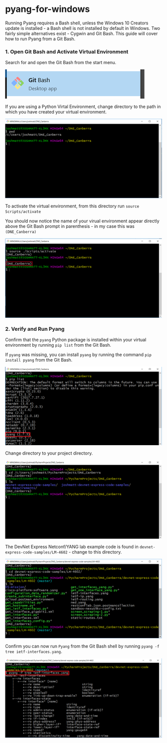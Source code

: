 # pyang-for-windows
Running Pyang requires a Bash shell, unless the Windows 10 Creators update is installed - a Bash shell is not installed by default in Windows.
Two fairly simple alternatives exist - Cygwin and Git Bash.
This guide will cover how to run Pyang from a Git Bash.

### 1. Open Git Bash and Activate Virtual Environment
Search for and open the Git Bash from the start menu.

![alt text](images/img_02.png "Git Bash")

If you are using a Python Virtal Environment, change directory to the path in which you have created your virtual environment.

![alt text](images/img_03.png "Virtual Environment Path")

To activate the virtual environment, from this directory run `source Scripts/activate`

You should now notice the name of your virual environment appear directly above the Git Bash prompt in parenthesis - in my case this was `(DNE_Canberra)`

![alt text](images/img_04.png "Virtual Environment activated")

### 2. Verify and Run Pyang

Confirm that the `pyang` Python package is installed within your virtual environment by running `pip list` from the Git Bash.

If `pyang` was missing, you can install `pyang` by running the command `pip install pyang` from the Git Bash.

![alt text](images/img_05.png "Pyang library installed")

Change directory to your project directory.

![alt text](images/img_07.png "Change directory to project path")

The DevNet Express Netconf/YANG lab example code is found in `devnet-express-code-samples/LM-4602` - change to this directory.

![alt text](images/img_08.png "Netconf/YANG example code")

Confirm you can now run `Pyang` from the Git Bash shell by running `pyang -f tree ietf-interfaces.yang`.

![alt text](images/img_09.png "Running Pyang from Git Bash shell")
